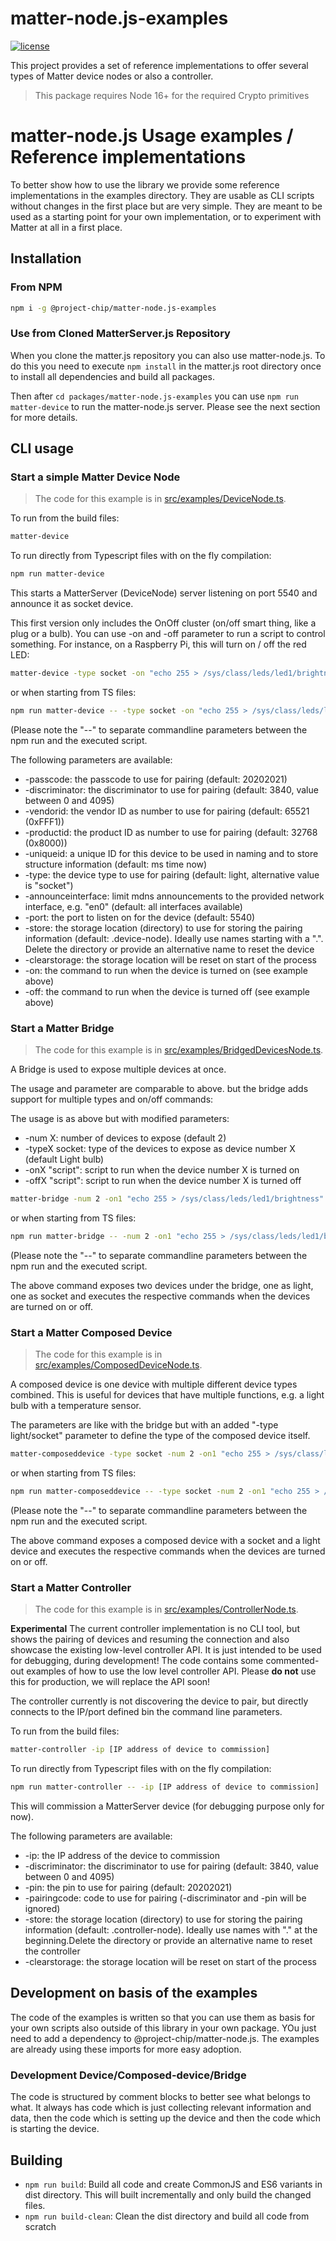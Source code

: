 # matter-node.js-examples

[![license](https://img.shields.io/badge/license-Apache2-green.svg?style=flat)](https://raw.githubusercontent.com/mfucci/node-matter/master/LICENSE)

This project provides a set of reference implementations to offer several types of Matter device nodes or also a controller.

> This package requires Node 16+ for the required Crypto primitives

# matter-node.js Usage examples / Reference implementations

To better show how to use the library we provide some reference implementations in the examples directory. They are usable as CLI scripts without changes in the first place but are very simple. They are meant to be used as a starting point for your own implementation, or to experiment with Matter at all in a first place.

## Installation

### From NPM

```bash
npm i -g @project-chip/matter-node.js-examples
```

### Use from Cloned MatterServer.js Repository

When you clone the matter.js repository you can also use matter-node.js. To do this you need to execute `npm install` in the matter.js root directory once to install all dependencies and build all packages.

Then after `cd packages/matter-node.js-examples` you can use `npm run matter-device` to run the matter-node.js server. Please see the next section for more details.

## CLI usage

### Start a simple Matter Device Node

> The code for this example is in [src/examples/DeviceNode.ts](./src/examples/DeviceNode.ts).

To run from the build files:

```bash
matter-device
```

To run directly from Typescript files with on the fly compilation:

```bash
npm run matter-device
```

This starts a MatterServer (DeviceNode) server listening on port 5540 and announce it as socket device.

This first version only includes the OnOff cluster (on/off smart thing, like a plug or a bulb).
You can use -on and -off parameter to run a script to control something.
For instance, on a Raspberry Pi, this will turn on / off the red LED:

```bash
matter-device -type socket -on "echo 255 > /sys/class/leds/led1/brightness" -off "echo 0 > /sys/class/leds/led1/brightness"
```

or when starting from TS files:

```bash
npm run matter-device -- -type socket -on "echo 255 > /sys/class/leds/led1/brightness" -off "echo 0 > /sys/class/leds/led1/brightness"
```
(Please note the "--" to separate commandline parameters between the npm run and the executed script.

The following parameters are available:
* -passcode: the passcode to use for pairing (default: 20202021)
* -discriminator: the discriminator to use for pairing (default: 3840, value between 0 and 4095)
* -vendorid: the vendor ID as number to use for pairing (default: 65521 (0xFFF1))
* -productid: the product ID as number to use for pairing (default: 32768 (0x8000))
* -uniqueid: a unique ID for this device to be used in naming and to store structure information (default: ms time now)
* -type: the device type to use for pairing (default: light, alternative value is "socket")
* -announceinterface: limit mdns announcements to the provided network interface, e.g. "en0" (default: all interfaces available)
* -port: the port to listen on for the device (default: 5540)
* -store: the storage location (directory) to use for storing the pairing information (default: .device-node). Ideally use names starting with a ".". Delete the directory or provide an alternative name to reset the device
* -clearstorage: the storage location will be reset on start of the process
* -on: the command to run when the device is turned on (see example above)
* -off: the command to run when the device is turned off (see example above)

### Start a Matter Bridge

> The code for this example is in [src/examples/BridgedDevicesNode.ts](./src/examples/BridgedDevicesNode.ts).

A Bridge is used to expose multiple devices at once.

The usage and parameter are comparable to above. but the bridge adds support for multiple types and on/off commands:

The usage is as above but with modified parameters:
* -num X: number of devices to expose (default 2)
* -typeX socket: type of the devices to expose as device number X (default Light bulb)
* -onX "script": script to run when the device number X is turned on
* -offX "script": script to run when the device number X is turned off

```bash
matter-bridge -num 2 -on1 "echo 255 > /sys/class/leds/led1/brightness" -off1 "echo 0 > /sys/class/leds/led1/brightness" -type2 socket -on2 "echo 255 > /sys/class/leds/led2/brightness" -off2 "echo 0 > /sys/class/leds/led2/brightness"
```

or when starting from TS files:

```bash
npm run matter-bridge -- -num 2 -on1 "echo 255 > /sys/class/leds/led1/brightness" -off1 "echo 0 > /sys/class/leds/led1/brightness" -type2 socket -on2 "echo 255 > /sys/class/leds/led2/brightness" -off2 "echo 0 > /sys/class/leds/led2/brightness"
```
(Please note the "--" to separate commandline parameters between the npm run and the executed script.

The above command exposes two devices under the bridge, one as light, one as socket and executes the respective commands when the devices are turned on or off.

### Start a Matter Composed Device

> The code for this example is in [src/examples/ComposedDeviceNode.ts](./src/examples/ComposedDeviceNode.ts).

A composed device is one device with multiple different device types combined. This is useful for devices that have multiple functions, e.g. a light bulb with a temperature sensor.

The parameters are like with the bridge but with an added "-type light/socket" parameter to define the type of the composed device itself.

```bash
matter-composeddevice -type socket -num 2 -on1 "echo 255 > /sys/class/leds/led1/brightness" -off1 "echo 0 > /sys/class/leds/led1/brightness" -type2 socket -on2 "echo 255 > /sys/class/leds/led2/brightness" -off2 "echo 0 > /sys/class/leds/led2/brightness"
```

or when starting from TS files:

```bash
npm run matter-composeddevice -- -type socket -num 2 -on1 "echo 255 > /sys/class/leds/led1/brightness" -off1 "echo 0 > /sys/class/leds/led1/brightness" -type2 socket -on2 "echo 255 > /sys/class/leds/led2/brightness" -off2 "echo 0 > /sys/class/leds/led2/brightness"
```
(Please note the "--" to separate commandline parameters between the npm run and the executed script.

The above command exposes a composed device with a socket and a light device and executes the respective commands when the devices are turned on or off.

### Start a Matter Controller

> The code for this example is in [src/examples/ControllerNode.ts](./src/examples/ControllerNode.ts).

**Experimental**
The current controller implementation is no CLI tool, but shows the pairing of devices and resuming the connection and also showcase the existing low-level controller API. It is just intended to be used for debugging, during development! The code contains some commented-out examples of how to use the low level controller API.
Please **do not** use this for production, we will replace the API soon!

The controller currently is not discovering the device to pair, but directly connects to the IP/port defined bin the command line parameters.

To run from the build files:

```bash
matter-controller -ip [IP address of device to commission]
```

To run directly from Typescript files with on the fly compilation:

```bash
npm run matter-controller -- -ip [IP address of device to commission]
```

This will commission a MatterServer device (for debugging purpose only for now).

The following parameters are available:
* -ip: the IP address of the device to commission
* -discriminator: the discriminator to use for pairing (default: 3840, value between 0 and 4095)
* -pin: the pin to use for pairing (default: 20202021)
* -pairingcode: code to use for pairing (-discriminator and -pin will be ignored)
* -store: the storage location (directory) to use for storing the pairing information (default: .controller-node). Ideally use names with "." at the beginning.Delete the directory or provide an alternative name to reset the controller
* -clearstorage: the storage location will be reset on start of the process

## Development on basis of the examples

The code of the examples is written so that you can use them as basis for your own scripts also outside of this library in your own package. YOu just need to add a dependency to @project-chip/matter-node.js. The examples are already using these imports for more easy adoption.

### Development Device/Composed-device/Bridge

The code is structured by comment blocks to better see what belongs to what. It always has code which is just collecting relevant information and data, then the code which is setting up the device and then the code which is starting the device.

## Building

* `npm run build`: Build all code and create CommonJS and ES6 variants in dist directory. This will built incrementally and only build the changed files.
* `npm run build-clean`: Clean the dist directory and build all code from scratch
